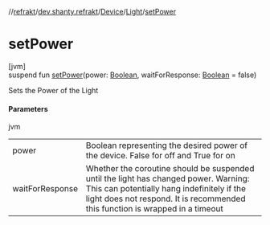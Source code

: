 //[refrakt](../../../../index.md)/[dev.shanty.refrakt](../../index.md)/[Device](../index.md)/[Light](index.md)/[setPower](set-power.md)

# setPower

[jvm]\
suspend fun [setPower](set-power.md)(power: [Boolean](https://kotlinlang.org/api/latest/jvm/stdlib/kotlin/-boolean/index.html), waitForResponse: [Boolean](https://kotlinlang.org/api/latest/jvm/stdlib/kotlin/-boolean/index.html) = false)

Sets the Power of the Light

#### Parameters

jvm

| | |
|---|---|
| power | Boolean representing the desired power of the device. False for off and True for on |
| waitForResponse | Whether the coroutine should be suspended until the light has changed power. Warning: This can potentially hang indefinitely if the light does not respond. It is recommended this function is wrapped in a timeout |

